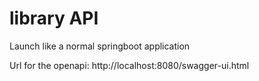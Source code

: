 # library API

Launch like a normal springboot application

Url for the openapi:
http://localhost:8080/swagger-ui.html
 
